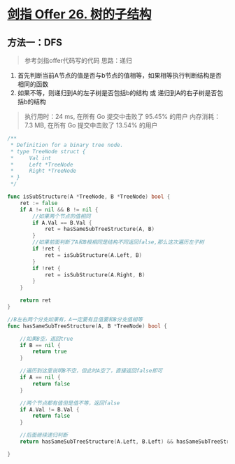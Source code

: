 # [剑指 Offer 26. 树的子结构](https://leetcode-cn.com/problems/shu-de-zi-jie-gou-lcof/)

## 方法一：DFS

>  参考剑指offer代码写的代码
> 		 思路：递归

1. 首先判断当前A节点的值是否与b节点的值相等，如果相等执行判断结构是否相同的函数
2. 如果不等，则递归到A的左子树是否包括b的结构 或 递归到A的右子树是否包括b的结构


> 执行用时：24 ms, 在所有 Go 提交中击败了 95.45% 的用户
		内存消耗：7.3 MB, 在所有 Go 提交中击败了 13.54% 的用户

```go
/**
 * Definition for a binary tree node.
 * type TreeNode struct {
 *     Val int
 *     Left *TreeNode
 *     Right *TreeNode
 * }
 */

func isSubStructure(A *TreeNode, B *TreeNode) bool {
	ret := false
	if A != nil && B != nil {
		//如果两个节点的值相同
		if A.Val == B.Val {
			ret = hasSameSubTreeStructure(A, B)
		}
		//如果前面判断了A和B根相同是结构不同返回false,那么这次遍历左子树
		if !ret {
			ret = isSubStructure(A.Left, B)
		}
		if !ret {
			ret = isSubStructure(A.Right, B)
		}
	}

	return ret
}

//B左右两个分支如果有，A一定要有且值要和B分支值相等
func hasSameSubTreeStructure(A, B *TreeNode) bool {

	//如果B空，返回true
	if B == nil {
		return true
	}

	//遍历到这里说明B不空，但此时A空了，直接返回false即可
	if A == nil {
		return false
	}

	//两个节点都有值但是值不等，返回false
	if A.Val != B.Val {
		return false
	}

	//后面继续递归判断
	return hasSameSubTreeStructure(A.Left, B.Left) && hasSameSubTreeStructure(A.Right, B.Right)

}
```

